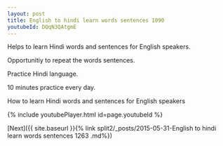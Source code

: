 ```yaml
---
layout: post
title: English to hindi learn words sentences 1090 
youtubeId: DQqN3QAtgmE
---
```

 
 
Helps to learn Hindi words and sentences for English speakers.

Opportunitiy to repeat the words sentences. 

Practice Hindi language. 
 
10 minutes practice every day. 
 
How to learn Hindi words and sentences for English speakers 
 
{% include youtubePlayer.html id=page.youtubeId %}
 
 
[Next]({{ site.baseurl }}{% link  split2/_posts/2015-05-31-English to hindi learn words sentences 1263 .md%})
 

